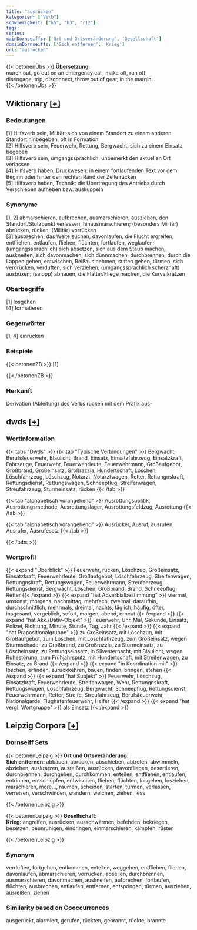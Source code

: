 ```yaml
---
title: "ausrücken"
kategorien: ["Verb"]
schwierigkeit: ["k5", "h3", "r12"]
tags:
series:
mainDornseiffs: ['Ort und Ortsveränderung', 'Gesellschaft']
domainDornseiffs: ['Sich entfernen', 'Krieg']
url: "ausrücken"
---
```


{{< betonenÜbs >}}
**Übersetzung:**  
march out, go out on an emergency call, make off, run off  
disengage, trip, disconnect, throw out of gear, in the margin  
{{< /betonenÜbs >}}

## Wiktionary [[+](https://de.wiktionary.org/wiki/ausrücken)]

### Bedeutungen
[1] Hilfsverb sein, Militär: sich von einem Standort zu einem anderen Standort hinbegeben, oft in Formation  
[2] Hilfsverb sein, Feuerwehr, Rettung, Bergwacht: sich zu einem Einsatz begeben  
[3] Hilfsverb sein, umgangssprachlich: unbemerkt den aktuellen Ort verlassen  
[4] Hilfsverb haben, Druckwesen: in einem fortlaufenden Text vor dem Beginn oder hinter den rechten Rand der Zeile rücken  
[5] Hilfsverb haben, Technik: die Übertragung des Antriebs durch Verschieben aufheben bzw. auskuppeln  

### Synonyme
[1, 2] abmarschieren, aufbrechen, ausmarschieren, ausziehen, den Standort/Stützpunkt verlassen, hinausmarschieren; (besonders Militär) abrücken, rücken; (Militär) vorrücken  
[3] ausbrechen, das Weite suchen, davonlaufen, die Flucht ergreifen, entfliehen, entlaufen, fliehen, flüchten, fortlaufen, weglaufen; (umgangssprachlich) sich absetzen, sich aus dem Staub machen, auskneifen, sich davonmachen, sich dünnmachen, durchbrennen, durch die Lappen gehen, entwischen, Reißaus nehmen, stiften gehen, türmen, sich verdrücken, verduften, sich verziehen; (umgangssprachlich scherzhaft) ausbüxen; (salopp) abhauen, die Flatter/Fliege machen, die Kurve kratzen  

### Oberbegriffe
[1] losgehen  
[4] formatieren  

### Gegenwörter
[1, 4] einrücken  

### Beispiele
{{< betonenZB >}}
[1]  

{{< /betonenZB >}}
### Herkunft
Derivation (Ableitung) des Verbs rücken mit dem Präfix aus-  



## dwds [[+](https://www.dwds.de/wb/ausrücken)]

### Wortinformation
{{< tabs "Dwds" >}}
{{< tab "Typische Verbindungen" >}}
Bergwacht, Berufsfeuerwehr, Blaulicht, Brand, Einsatz, Einsatzfahrzeug, Einsatzkraft, Fahrzeuge, Feuerwehr, Feuerwehrleute, Feuerwehrmann, Großaufgebot, Großbrand, Großeinsatz, Großrazzia, Hundertschaft, Löschen, Löschfahrzeug, Löschzug, Notarzt, Notarztwagen, Retter, Rettungnskraft, Rettungsdienst, Rettungswagen, Schneepflug, Streifenwagen, Streufahrzeug, Sturmeinsatz, rücken
{{< /tab >}}

{{< tab "alphabetisch vorangehend" >}}
Ausrottungspolitik, Ausrottungsmethode, Ausrottungslager, Ausrottungsfeldzug, Ausrottung
{{< /tab >}}

{{< tab "alphabetisch vorangehend" >}}
Ausrücker, Ausruf, ausrufen, Ausrufer, Ausrufesatz
{{< /tab >}}

{{< /tabs >}}

### Wortprofil
{{< expand "Überblick" >}} Feuerwehr, rücken, Löschzug, Großeinsatz, Einsatzkraft, Feuerwehrleute, Großaufgebot, Löschfahrzeug, Streifenwagen, Rettungnskraft, Rettungswagen, Feuerwehrmann, Streufahrzeug, Rettungsdienst, Bergwacht, Löschen, Großbrand, Brand, Schneepflug, Retter {{< /expand >}}
{{< expand "hat Adverbialbestimmung" >}} viermal, umsonst, morgens, nachmittag, mehrfach, zweimal, daraufhin, durchschnittlich, mehrmals, dreimal, nachts, täglich, häufig, öfter, insgesamt, vergeblich, sofort, morgen, abend, erneut {{< /expand >}}
{{< expand "hat Akk./Dativ-Objekt" >}} Feuerwehr, Uhr, Mal, Sekunde, Einsatz, Polizei, Richtung, Minute, Stunde, Tag, Jahr {{< /expand >}}
{{< expand "hat Präpositionalgruppe" >}} zu Großeinsatz, mit Löschzug, mit Großaufgebot, zum Löschen, mit Löschfahrzeug, zum Großeinsatz, wegen Sturmschade, zu Großbrand, zu Großrazzia, zu Sturmeinsatz, zu Löscheinsatz, zu Rettungseinsatz, in Silvesternacht, mit Blaulicht, wegen Ruhestörung, zum Frühjahrsputz, mit Hundertschaft, mit Streifenwagen, zu Einsatz, zu Brand {{< /expand >}}
{{< expand "in Koordination mit" >}} löschen, erfinden, zurückkehren, bauen, finden, bringen, stehen {{< /expand >}}
{{< expand "hat Subjekt" >}} Feuerwehr, Löschzug, Einsatzkraft, Feuerwehrleute, Streifenwagen, Wehr, Rettungnskraft, Rettungswagen, Löschfahrzeug, Bergwacht, Schneepflug, Rettungsdienst, Feuerwehrmann, Retter, Streife, Streufahrzeug, Berufsfeuerwehr, Nationalgarde, Flughafenfeuerwehr, Helfer {{< /expand >}}
{{< expand "hat vergl. Wortgruppe" >}} als Einsatz {{< /expand >}}

## Leipzig Corpora [[+](https://corpora.uni-leipzig.de/en/res?word=ausrücken&corpusId=deu_newscrawl-public_2018)]

### Dornseiff Sets
{{< betonenLeipzig >}}
**Ort und Ortsveränderung:**  
**Sich entfernen:** abbauen, abrücken, abschieben, abtreten, abwimmeln, abziehen, auskratzen, ausreißen, ausrücken, davonfliegen, desertieren, durchbrennen, durchgehen, durchkommen, enteilen, entfliehen, entlaufen, entrinnen, entschlüpfen, entwischen, fliehen, flüchten, losgehen, losziehen, marschieren, more..., räumen, scheiden, starten, türmen, verlassen, verreisen, verschwinden, wandern, weichen, ziehen, less  

{{< /betonenLeipzig >}}


{{< betonenLeipzig >}}
**Gesellschaft:**  
**Krieg:** angreifen, ausrücken, ausschwärmen, befehden, bekriegen, besetzen, beunruhigen, eindringen, einmarschieren, kämpfen, rüsten  

{{< /betonenLeipzig >}}

### Synonym
verduften, fortgehen, entkommen, enteilen, weggehen, entfliehen, fliehen, davonlaufen, abmarschieren, vorrücken, abseilen, durchbrennen, ausmarschieren, davonmachen, auskneifen, aufbrechen, fortlaufen, flüchten, ausbrechen, entlaufen, entfernen, entspringen, türmen, ausziehen, ausreißen, ziehen


### Similarity based on Cooccurrences
ausgerückt, alarmiert, gerufen, rückten, gebrannt, rückte, brannte

